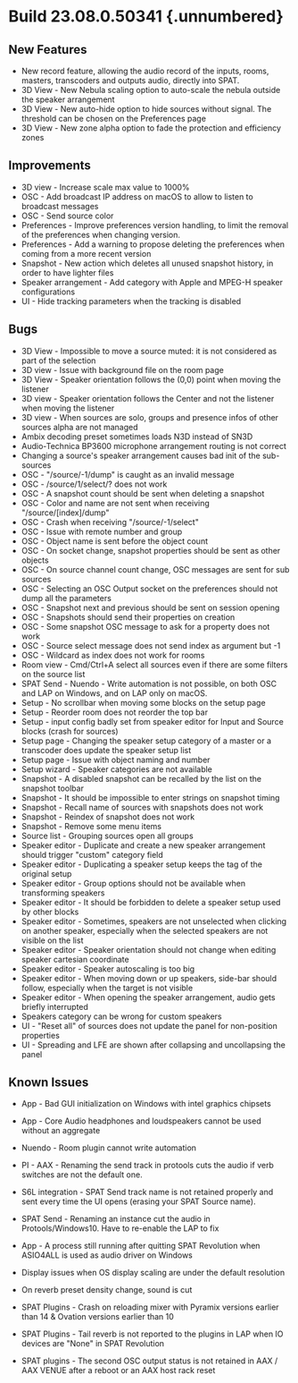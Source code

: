 # Build 23.08.0.50341 {.unnumbered}

## New Features

- New record feature, allowing the audio record of the inputs, rooms, masters, transcoders and outputs audio, directly into SPAT.
- 3D View - New Nebula scaling option to auto-scale the nebula outside the speaker arrangement
- 3D View - New auto-hide option to hide sources without signal. The threshold can be chosen on the Preferences page
- 3D View - New zone alpha option to fade the protection and efficiency zones

## Improvements

- 3D view - Increase scale max value to 1000%
- OSC - Add broadcast IP address on macOS to allow to listen to broadcast messages
- OSC - Send source color
- Preferences - Improve preferences version handling, to limit the removal of the preferences when changing version.
- Preferences - Add a warning to propose deleting the preferences when coming from a more recent version
- Snapshot - New action which deletes all unused snapshot history, in order to have lighter files
- Speaker arrangement - Add category with Apple and MPEG-H speaker configurations
- UI - Hide tracking parameters when the tracking is disabled

## Bugs

- 3D View - Impossible to move a source muted: it is not considered as part of the selection
- 3D view - Issue with background file on the room page
- 3D View - Speaker orientation follows the (0,0) point when moving the listener
- 3D view - Speaker orientation follows the Center and not the listener when moving the listener
- 3D view - When sources are solo, groups and presence infos of other sources alpha are not managed
- Ambix decoding preset sometimes loads N3D instead of SN3D
- Audio-Technica BP3600 microphone arrangement routing is not correct
- Changing a source's speaker arrangement causes bad init of the sub-sources
- OSC - "/source/-1/dump" is caught as an invalid message
- OSC - /source/1/select/? does not work
- OSC - A snapshot count should be sent when deleting a snapshot
- OSC - Color and name are not sent when receiving "/source/[index]/dump"
- OSC - Crash when receiving "/source/-1/select"
- OSC - Issue with remote number and group
- OSC - Object name is sent before the object count
- OSC - On socket change, snapshot properties should be sent as other objects
- OSC - On source channel count change, OSC messages are sent for sub sources
- OSC - Selecting an OSC Output socket on the preferences should not dump all the parameters
- OSC - Snapshot next and previous should be sent on session opening
- OSC - Snapshots should send their properties on creation
- OSC - Some snapshot OSC message to ask for a property does not work
- OSC - Source select message does not send index as argument but -1
- OSC - Wildcard as index does not work for rooms
- Room view - Cmd/Ctrl+A select all sources even if there are some filters on the source list
- SPAT Send - Nuendo - Write automation is not possible, on both OSC and LAP on Windows, and on LAP only on macOS.
- Setup - No scrollbar when moving some blocks on the setup page
- Setup - Reorder room does not reorder the top bar
- Setup - input config badly set from speaker editor for Input and Source blocks (crash for sources)
- Setup page - Changing the speaker setup category of a master or a transcoder does update the speaker setup list
- Setup page - Issue with object naming and number
- Setup wizard - Speaker categories are not available
- Snapshot - A disabled snapshot can be recalled by the list on the snapshot toolbar
- Snapshot - It should be impossible to enter strings on snapshot timing
- Snapshot - Recall name of sources with snapshots does not work
- Snapshot - Reindex of snapshot does not work
- Snapshot - Remove some menu items
- Source list - Grouping sources open all groups
- Speaker editor - Duplicate and create a new speaker arrangement should trigger "custom" category field
- Speaker editor - Duplicating a speaker setup keeps the tag of the original setup
- Speaker editor - Group options should not be available when transforming speakers
- Speaker editor - It should be forbidden to delete a speaker setup used by other blocks
- Speaker editor - Sometimes, speakers are not unselected when clicking on another speaker, especially when the selected speakers are not visible on the list
- Speaker editor - Speaker orientation should not change when editing speaker cartesian coordinate
- Speaker editor - Speaker autoscaling is too big
- Speaker editor - When moving down or up speakers, side-bar should follow, especially when the target is not visible
- Speaker editor - When opening the speaker arrangement, audio gets briefly interrupted
- Speakers category can be wrong for custom speakers
- UI - "Reset all" of sources does not update the panel for non-position properties
- UI - Spreading and LFE are shown after collapsing and uncollapsing the panel

## Known Issues

- App - Bad GUI initialization on Windows with intel graphics chipsets
- App - Core Audio headphones and loudspeakers cannot be used without an aggregate
- Nuendo - Room plugin cannot write automation
- PI - AAX - Renaming the send track in protools cuts the audio if verb switches are not the default one.
- S6L integration -  SPAT Send track name is not retained properly and sent every time the UI opens (erasing your SPAT Source name).
- SPAT Send -  Renaming an instance cut the audio in Protools/Windows10. Have to re-enable the LAP to fix

- App - A process still running after quitting SPAT Revolution when ASIO4ALL is used as audio driver on Windows
- Display issues when OS display scaling are under the default resolution
- On reverb preset density change, sound is cut
- SPAT Plugins - Crash on reloading mixer with Pyramix versions earlier than 14 & Ovation versions earlier than 10
- SPAT Plugins - Tail reverb is not reported to the plugins in LAP when IO devices are "None" in SPAT Revolution
- SPAT plugins - The second OSC output status is not retained in AAX / AAX VENUE after a reboot or an AAX host rack reset
